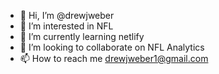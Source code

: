 - 👋 Hi, I’m @drewjweber
- 👀 I’m interested in NFL
- 🌱 I’m currently learning netlify
- 💞️ I’m looking to collaborate on NFL Analytics
- 📫 How to reach me drewjweber1@gmail.com

<!---
drewjweber/drewjweber is a ✨ special ✨ repository because its `README.md` (this file) appears on your GitHub profile.
You can click the Preview link to take a look at your changes.
--->
